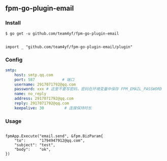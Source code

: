 ## fpm-go-plugin-email

### Install

`$ go get -u github.com/team4yf/fpm-go-plugin-email`

```golang

import _ "github.com/team4yf/fpm-go-plugin-email/plugin"

```

### Config
```yaml
smtp:
    host: smtp.qq.com
    port: 587            # 端口
    username: 2917071792@qq.com
    password: xxx # 这里不要写密码，密码在环境变量中保存 FPM_EMAIL_PASSWORD
    name: no_reply
    address: 2917071792@qq.com
    reply: 2917071792@qq.com
    keepalive: 30         # 连接保持时长
```

### Usage

```golang

fpmApp.Execute("email.send", &fpm.BizParam{
    "to":      "1794947912@qq.com",
    "subject": "test",
    "body":    "ok",
})

```